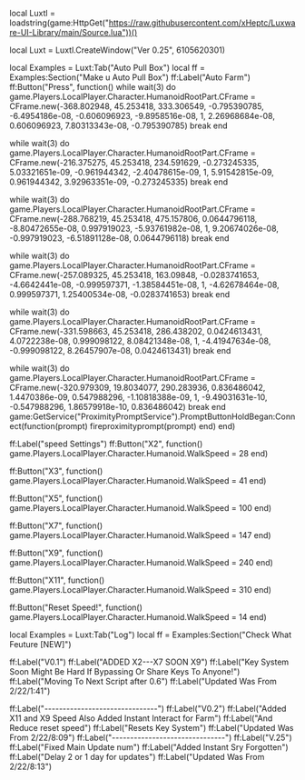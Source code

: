 local Luxtl = loadstring(game:HttpGet("https://raw.githubusercontent.com/xHeptc/Luxware-UI-Library/main/Source.lua"))() 
  
local Luxt = Luxtl.CreateWindow("Ver 0.25", 6105620301)    

local Examples = Luxt:Tab("Auto Pull Box") 
local ff = Examples:Section("Make u Auto Pull Box") 
ff:Label("Auto Farm")
ff:Button("Press", function()
    while wait(3) do
game.Players.LocalPlayer.Character.HumanoidRootPart.CFrame = CFrame.new(-368.802948, 45.253418, 333.306549, -0.795390785, -6.4954186e-08, -0.606096923, -9.8958516e-08, 1, 2.26968684e-08, 0.606096923, 7.80313343e-08, -0.795390785)
    break
end


while wait(3) do
game.Players.LocalPlayer.Character.HumanoidRootPart.CFrame = CFrame.new(-216.375275, 45.253418, 234.591629, -0.273245335, 5.03321651e-09, -0.961944342, -2.40478615e-09, 1, 5.91542815e-09, 0.961944342, 3.92963351e-09, -0.273245335)
     break
end

while wait(3) do
game.Players.LocalPlayer.Character.HumanoidRootPart.CFrame = CFrame.new(-288.768219, 45.253418, 475.157806, 0.0644796118, -8.80472655e-08, 0.997919023, -5.93761982e-08, 1, 9.20674026e-08, -0.997919023, -6.51891128e-08, 0.0644796118)
     break
end

while wait(3) do
game.Players.LocalPlayer.Character.HumanoidRootPart.CFrame = CFrame.new(-257.089325, 45.253418, 163.09848, -0.0283741653, -4.6642441e-08, -0.999597371, -1.38584451e-08, 1, -4.62678464e-08, 0.999597371, 1.25400534e-08, -0.0283741653)
     break
end

while wait(3) do
game.Players.LocalPlayer.Character.HumanoidRootPart.CFrame = CFrame.new(-331.598663, 45.253418, 286.438202, 0.0424613431, 4.0722238e-08, 0.999098122, 8.08421348e-08, 1, -4.41947634e-08, -0.999098122, 8.26457907e-08, 0.0424613431)
     break
end


while wait(3) do
game.Players.LocalPlayer.Character.HumanoidRootPart.CFrame = CFrame.new(-320.979309, 19.8034077, 290.283936, 0.836486042, 1.4470386e-09, 0.547988296, -1.10818388e-09, 1, -9.49031631e-10, -0.547988296, 1.86579918e-10, 0.836486042)
     break
end
game:GetService("ProximityPromptService").PromptButtonHoldBegan:Connect(function(prompt)
  fireproximityprompt(prompt)
end)
end)

ff:Label("speed Settings")
ff:Button("X2", function()
game.Players.LocalPlayer.Character.Humanoid.WalkSpeed = 28
end)

ff:Button("X3", function()
game.Players.LocalPlayer.Character.Humanoid.WalkSpeed = 41
end)

ff:Button("X5", function()
game.Players.LocalPlayer.Character.Humanoid.WalkSpeed = 100
end)

ff:Button("X7", function()
game.Players.LocalPlayer.Character.Humanoid.WalkSpeed = 147
end)

ff:Button("X9", function()
game.Players.LocalPlayer.Character.Humanoid.WalkSpeed = 240
end)

ff:Button("X11", function()
game.Players.LocalPlayer.Character.Humanoid.WalkSpeed = 310
end)



ff:Button("Reset Speed!", function()
game.Players.LocalPlayer.Character.Humanoid.WalkSpeed = 14
end)
 
local Examples = Luxt:Tab("Log")
local ff = Examples:Section("Check What Feuture [NEW]") 

ff:Label("V0.1")
ff:Label("ADDED X2---X7 SOON X9")
ff:Label("Key System Soon Might Be Hard If Bypassing Or Share Keys To Anyone!")
ff:Label("Moving To Next Script after 0.6")
ff:Label("Updated Was From 2/22/1:41")

ff:Label("-------------------------------")
ff:Label("V0.2")
ff:Label("Added X11 and X9 Speed Also Added Instant Interact for Farm")
ff:Label("And Reduce reset speed")
ff:Label("Resets Key System")
ff:Label("Updated Was From 2/22/8:09")
ff:Label("-------------------------------")
ff:Label("V.25")
ff:Label("Fixed Main Update num")
ff:Label("Added  Instant Sry Forgotten")
ff:Label("Delay 2 or 1 day for updates")
ff:Label("Updated Was From 2/22/8:13")
